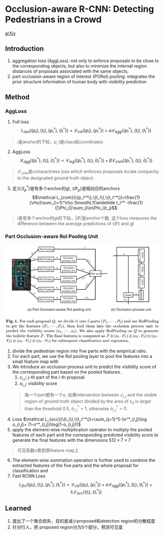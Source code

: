 # Occlusion-aware R-CNN: Detecting Pedestrians in a Crowd
[arXiv](https://arxiv.org/abs/1807.08407)

## Introduction
1.  aggregation loss (AggLoss): not only to enforce proposals to be close to the corresponding objects, but also to minimize the internal region distances of proposals associated with the same objects.
2. part occlusion-aware region of interest (PORoI) pooling:  integrates the prior structure information of human body with visibility prediction

## Method
### AggLoss
1. Full loss
$$\mathbb L_{rpn}(\{p_i\},\{t_i\},\{p_i^*\},\{t_i^*\})= \mathcal L_{cls}(\{p_i\},\{p_i^*\})+\alpha\mathcal L_{agg}(\{p_i^*\},\{t_i\},\{t_i^*\})$$
> $i$是anchor的下标，$p,t$是class和coordinates

2. AggLoss
$$ \mathcal L_{agg}(\{p_i^*\},\{t_i\},\{t_i^*\})=\mathcal L_{reg}(\{p_i^*\},\{t_i\},\{t_i^*\})+\beta\mathcal L_{com}(\{p_i^*\},\{t_i\},\{t_i^*\})$$
> $\mathcal L_{com}$是compactness loss which enforces proposals locate compactly to the designated ground truth object.

3. 定义$\{\widetilde t_\rho^*\}$是有多个anchor的gt, $\{\Phi_\rho\}$是相对应的anchors
$$\mathcal L_{com}(\{p_i^*\},\{t_i\},\{t_i^*\})=\frac{1}{\rho}\sum_{i=1}^\rho SmoothL1(\widetilde t_i^* -\frac{1}{|\Phi_i|}\sum_{i\in\Phi_i}t_j)$$
> $i$是有多个anchor的gt的下标，$|\Phi|$是anchor个数, 这个loss measures the difference between the average predictions of $\{\Phi\}$ and gt

### Part Occlusion-aware RoI Pooling Unit
![POROI](./.assets/POROI.jpg)
1. divide the pedestrian region into five parts with the empirical ratio.
2. For each part, we use the RoI pooling layer to pool the features into a small feature map with
3. We introduce an occlusion process unit to predict the visibility score of the corresponding part based on the pooled features.
    1. $c_{i,j}$: $j$-th part of the $i$-th proposal
    2. $o_{i,j}$: visibility score
    > 每一个part都有一个$o$, 如果intersection between $c_{i,j}$ and the visible region of ground truth object divided by the area of $c_{ij}$ is larger than the threshold $0.5$, $o^*_{i,j} = 1$, otherwise $o^*_{i,j}=0$.
4. Loss
$\mathcal L_{occ}(\{t_i\},\{t_i^*\})=\sum_{j=1}^5-(o^*_{i,j}\log o_{i,j}+ (1-o^*_{i,j})\log(1-o_{i,j}))$
5. apply the element-wise multiplication operator to multiply the pooled features of each part and the corresponding predicted visibility score to generate the final features with the dimensions $512\times 7\times 7$
> 可见系数$o$乘到原feature map上
6. The element-wise summation operation is further used to combine the extracted features of the five parts and the whole proposal for classification and
7. Fast RCNN Loss
$$\mathbb L_{frc}(\{p_i\},\{t_i\},\{p_i^*\},\{t_i^*\})= \mathcal L_{cls}(\{p_i\},\{p_i^*\})+\alpha\mathcal L_{agg}(\{p_i^*\},\{t_i\},\{t_i^*\})+\lambda\mathcal L_{occ}(\{t_i\},\{t_i^*\}) $$

## Learned
1. 提出了一个聚合损失，目的是减小proposed和detection region的分散程度
2. 针对行人，把 proposed region分为5个部分，预测可见度
